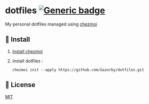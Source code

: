 # dotfiles [![Generic badge](https://img.shields.io/badge/Version-v2.1.2-<COLOR>.svg)](https://shields.io/)

My personal dotfiles managed using [chezmoi](https://github.com/twpayne/chezmoi)

## 🚀 Install

1) [Install chezmoi](https://github.com/twpayne/chezmoi/blob/master/docs/INSTALL.md)

2) Install dotfiles :
    ```console
    chezmoi init --apply https://github.com/Gazorby/dotfiles.git
    ```

## 📝 License

[MIT](https://github.com/Gazorby/dotfiles/blob/master/LICENSE)
